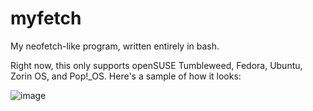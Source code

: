 # myfetch
My neofetch-like program, written entirely in bash.

Right now, this only supports openSUSE Tumbleweed, Fedora, Ubuntu, Zorin OS, and Pop!\_OS.
Here's a sample of how it looks:

![image](https://user-images.githubusercontent.com/53997322/113416243-821ea000-93de-11eb-9d2d-c242b75cbea5.png)
